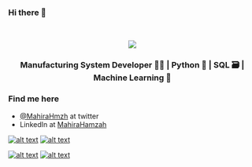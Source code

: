 ### Hi there 👋

<!--
**mahirahamzah/mahirahamzah** is a ✨ _special_ ✨ repository because its `README.md` (this file) appears on your GitHub profile.

Here are some ideas to get you started:

- 🔭 I’m currently working on ...
- 🌱 I’m currently learning ...
- 👯 I’m looking to collaborate on ...
- 🤔 I’m looking for help with ...
- 💬 Ask me about ...
- 📫 How to reach me: ...
- 😄 Pronouns: ...
- ⚡ Fun fact: ...
-->

<br>
<p align="center">
<img align="center" src="https://img.shields.io/badge/Mahira-Hamzah-blue">
</p>
<h3 align="center">Manufacturing System Developer 👩‍🏭 | Python 🐍 | SQL 🗃️ | Machine Learning 🎰 </h3>



### Find me here
* [@MahiraHmzh](https://twitter.com/MahiraHmzh?lang=en) at twitter
* LinkedIn at [MahiraHamzah](https://www.linkedin.com/in/mahirahamzah/)

<!-- Please don't remove this: Grab your social icons from https://github.com/carlsednaoui/gitsocial -->

<!-- display the social media buttons in your README -->

[![alt text][1.1]][1] 
[![alt text][2.1]][2]
<!--[![alt text][3.1]][3]
[![alt text][4.1]][4] -->
[![alt text][5.1]][5]
[![alt text][6.1]][6]


<!-- links to social media icons -->
<!-- no need to change these -->

<!-- icons with padding -->

[1.1]: https://i.imgur.com/iYkheW1.png (twitter icon with padding)
[2.1]: https://cdn2.iconfinder.com/data/icons/social-media-2285/512/1_Instagram_colored_svg_1-256.png (facebook icon with padding)
[3.1]: http://i.imgur.com/yCsTjba.png (google plus icon with padding)
[4.1]: http://i.imgur.com/YckIOms.png (tumblr icon with padding)
[5.1]: https://i.imgur.com/rwYRqn6.png (linkedin icon with padding)
[6.1]: http://i.imgur.com/0o48UoR.png (github icon with padding)


<!-- links to your social media accounts -->
<!-- update these accordingly -->

[1]: http://www.twitter.com/MahiraHmzh
[2]: https://www.instagram.com/aira.hmzh/
<!--[3]: https://plus.google.com/+CarlSednaoui
<[4]: http://carlsed.tumblr.com -->
[5]: https://www.linkedin.com/in/mahirahamzah/ 
[6]: http://www.github.com/MahiraHamzah

<!-- Please don't remove this: Grab your social icons from https://github.com/carlsednaoui/gitsocial -->
